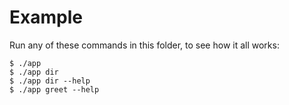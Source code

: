 Example
==================================================

Run any of these commands in this folder, to see how it all works:

```
$ ./app
$ ./app dir
$ ./app dir --help
$ ./app greet --help
```
